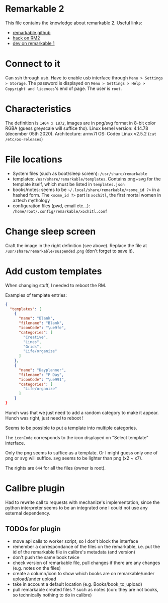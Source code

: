 # Remarkable 2

This file contains the knowledge about remarkable 2.
Useful links:
* [remarkable github](https://github.com/reMarkable)
* [hack on RM2](https://github.com/reHackable/awesome-reMarkable)
* [dev on remarkable 1](https://dragly.org/2017/12/01/developing-for-the-remarkable/)

# Connect to it

Can ssh through usb. Have to enable usb interface through `Menu > Settings > Storage`. The password is displayed on `Menu > Settings > Help > Copyright and licences`'s end of page. The user is `root`.

# Characteristics

The definition is `1404 x 1872`, images are in png/svg format in 8-bit color RGBA (guess greyscale will suffice tho).
Linux kernel version: 4.14.78 (december 05th 2020).
Architecture: armv7l
OS: Codex Linux v2.5.2 (`cat /etc/os-releases`)

# File locations

* System files (such as boot/sleep screen): `/usr/share/remarkable`
* templates: `/usr/share/remarkable/templates`. Contains png+svg for the template itself, which must be listed in `templates.json`
* books/notes: seems to be `~/.local/share/remarkable/<some_id ?>` in a hashed form. The `<some_id ?>` part is `xochitl`, the first mortal women in aztech mythology
* configuration files (pwd, email etc...): `/home/root/.config/remarkable/xochitl.conf`

# Change sleep screen

Craft the image in the right definition (see above). Replace the file at `/usr/share/remarkable/suspended.png` (don't forget to save it).

# Add custom templates

When changing stuff, I needed to reboot the RM.

Examples of template entries:
```json
{
  "templates": [
    {
      "name": "Blank",
      "filename": "Blank",
      "iconCode": "\ue9fe",
      "categories": [
        "Creative",
        "Lines",
        "Grids",
        "Life/organize"
      ]
    },
    {
      "name": "Dayplanner",
      "filename": "P Day",
      "iconCode": "\ue991",
      "categories": [
        "Life/organize"
      ]
    }
}
```

Hunch was that we just need to add a random category to make it appear. Hunch was right, just need to reboot !

Seems to be possible to put a template into multiple categories.

The `iconCode` corresponds to the icon displayed on "Select template" interface.

Only the png seems to suffice as a template. Or I might guess only one of png or svg will suffice. svg seems to be lighter than png (x2 ~ x7).

The rights are `644` for all the files (owner is root).

# Calibre plugin

Had to rewrite call to requests with mechanize's implementation, since the python interpreter seems to be an integrated one I could not use any external dependency.

## TODOs for plugin

* move api calls to worker script, so I don't block the interface
* remember a correspondance of the files on the remarkable, i.e. put the id of the remarkable file in calibre's metadata (and version)
* don't push the same book twice
* check version of remarkable file, pull changes if there are any changes (e.g. notes on the files)
* create a column/icon to show which books are on remarkable/under upload/under upload
* take in account a default location (e.g. Books/book_to_upload)
* pull remarkable created files ? such as notes (con: they are not books, so technically nothing to do in calibre)
